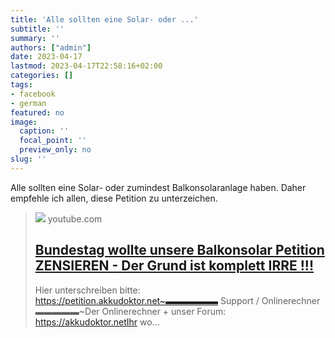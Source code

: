 ```yaml
---
title: 'Alle sollten eine Solar- oder ...'
subtitle: ''
summary: ''
authors: ["admin"]
date: 2023-04-17
lastmod: 2023-04-17T22:58:16+02:00
categories: []
tags:
- facebook
- german
featured: no
image:
  caption: ''
  focal_point: ''
  preview_only: no
slug: ''
---
```

Alle sollten eine Solar- oder zumindest Balkonsolaranlage haben. Daher empfehle ich allen, diese Petition zu unterzeichen.
> [![](https://i.ytimg.com/vi/UmrR3pM3xf8/maxresdefault.jpg)](https://www.youtube.com/watch?v=UmrR3pM3xf8)
> youtube.com
> ## [Bundestag wollte unsere Balkonsolar Petition ZENSIEREN - Der Grund ist komplett IRRE !!!](https://www.youtube.com/watch?v=UmrR3pM3xf8)
>
>Hier unterschreiben bitte: https://petition.akkudoktor.net~▬▬▬▬▬▬ Support / Onlinerechner ▬▬▬▬▬~Der Onlinerechner + unser Forum: https://akkudoktor.netIhr wo...


